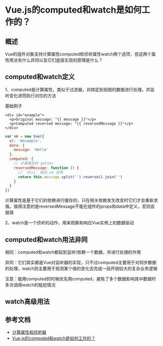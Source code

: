 # Vue.js的computed和watch是如何工作的？
## 概述
Vue的组件对象支持计算属性computed和侦听属性watch两个选项，但这两个属性用法有什么异同以及它们底层实现的原理是什么？

## computed和watch定义
1、computed是计算属性，类似于过滤器，对绑定到视图的数据进行处理，并监听变化进而执行对应的方法

基础例子
```vue
<div id="example">
  <p>Original message: "{{ message }}"</p>
  <p>Computed reversed message: "{{ reversedMessage }}"</p>
</div>
```
```javascript
var vm = new Vue({
  el: '#example',
  data: {
    message: 'Hello'
  },
  computed: {
    // 计算属性的 getter
    reversedMessage: function () {
      // `this` 指向 vm 实例
      return this.message.split('').reverse().join('')
    }
  }
})
```
计算属性是基于它们的依赖进行缓存的，只在相关依赖发生改变时它们才会重新求值。值得注意的是reversedMessage不能在组件的props和data中定义，否则会报错

2、watch是一个侦听的动作，用来观察和响应Vue实例上的数据驱动

## computed和watch用法异同
相同：computed和watch都起到监听/依赖一个数据，并进行处理的作用

异同：它们其实都是Vue对监听器的实现，只不过computed主要用于对同步数据的处理，watch则主要用于观测某个值的变化去完成一段开销较大的复杂业务逻辑

注意：能用computed的时候优先用computed，避免了多个数据影响其中数据时多次调用watch的尴尬情况

## watch高级用法

## 参考文档
* [计算属性和侦听器](https://cn.vuejs.org/v2/guide/computed.html)
* [Vue.js的computed和watch是如何工作的？](https://juejin.im/post/6844903667884097543)
